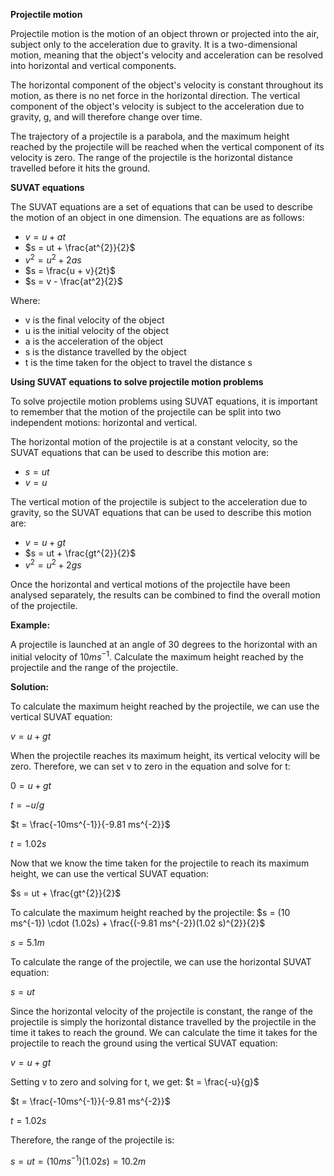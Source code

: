 **Projectile motion**

Projectile motion is the motion of an object thrown or projected into the air, subject only to the acceleration due to gravity. It is a two-dimensional motion, meaning that the object's velocity and acceleration can be resolved into horizontal and vertical components.

The horizontal component of the object's velocity is constant throughout its motion, as there is no net force in the horizontal direction. The vertical component of the object's velocity is subject to the acceleration due to gravity, g, and will therefore change over time.

The trajectory of a projectile is a parabola, and the maximum height reached by the projectile will be reached when the vertical component of its velocity is zero. The range of the projectile is the horizontal distance travelled before it hits the ground.

**SUVAT equations**

The SUVAT equations are a set of equations that can be used to describe the motion of an object in one dimension. The equations are as follows:

- $v = u + at$
- $s = ut + \frac{at^{2}}{2}$
- $v^{2} = u^{2} + 2as$
- $s = \frac{u + v}{2t}$
- $s = v - \frac{at^2}{2}$

Where:
- v is the final velocity of the object
- u is the initial velocity of the object
- a is the acceleration of the object
- s is the distance travelled by the object
- t is the time taken for the object to travel the distance s

**Using SUVAT equations to solve projectile motion problems**

To solve projectile motion problems using SUVAT equations, it is important to remember that the motion of the projectile can be split into two independent motions: horizontal and vertical.

The horizontal motion of the projectile is at a constant velocity, so the SUVAT equations that can be used to describe this motion are:

- $s = ut$
- $v = u$

The vertical motion of the projectile is subject to the acceleration due to gravity, so the SUVAT equations that can be used to describe this motion are:

- $v = u + gt$
- $s = ut + \frac{gt^{2}}{2}$
- $v^{2} = u^{2} + 2gs$

Once the horizontal and vertical motions of the projectile have been analysed separately, the results can be combined to find the overall motion of the projectile.

**Example:**

A projectile is launched at an angle of 30 degrees to the horizontal with an initial velocity of $10ms^{-1}$. Calculate the maximum height reached by the projectile and the range of the projectile.

**Solution:**

To calculate the maximum height reached by the projectile, we can use the vertical SUVAT equation:

$v = u + gt$

When the projectile reaches its maximum height, its vertical velocity will be zero. Therefore, we can set v to zero in the equation and solve for t:

$0 = u + gt$

$t = -u/g$

$t = \frac{-10ms^{-1}}{-9.81 ms^{-2}}$

$t = 1.02s$

Now that we know the time taken for the projectile to reach its maximum height, we can use the vertical SUVAT equation:

$s = ut + \frac{gt^{2}}{2}$

To calculate the maximum height reached by the projectile:
$s = (10 ms^{-1}) \cdot (1.02s) + \frac{(-9.81 ms^{-2})(1.02 s)^{2}}{2}$

$s = 5.1 m$

To calculate the range of the projectile, we can use the horizontal SUVAT equation:

$s = ut$

Since the horizontal velocity of the projectile is constant, the range of the projectile is simply the horizontal distance travelled by the projectile in the time it takes to reach the ground. We can calculate the time it takes for the projectile to reach the ground using the vertical SUVAT equation:

$v = u + gt$

Setting v to zero and solving for t, we get:
$t = \frac{-u}{g}$

$t = \frac{-10ms^{-1}}{-9.81 ms^{-2}}$

$t = 1.02 s$

Therefore, the range of the projectile is:

$s = ut = (10 ms^{-1})(1.02 s) = 10.2 m$